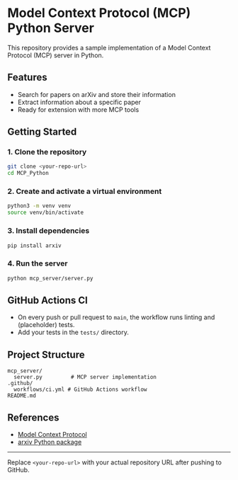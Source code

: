 # Model Context Protocol (MCP) Python Server

This repository provides a sample implementation of a Model Context Protocol (MCP) server in Python.

## Features
- Search for papers on arXiv and store their information
- Extract information about a specific paper
- Ready for extension with more MCP tools

## Getting Started

### 1. Clone the repository
```sh
git clone <your-repo-url>
cd MCP_Python
```

### 2. Create and activate a virtual environment
```sh
python3 -m venv venv
source venv/bin/activate
```

### 3. Install dependencies
```sh
pip install arxiv
```

### 4. Run the server
```sh
python mcp_server/server.py
```

## GitHub Actions CI
- On every push or pull request to `main`, the workflow runs linting and (placeholder) tests.
- Add your tests in the `tests/` directory.

## Project Structure
```
mcp_server/
  server.py         # MCP server implementation
.github/
  workflows/ci.yml # GitHub Actions workflow
README.md
```

## References
- [Model Context Protocol](https://modelcontextprotocol.io/llms-full.txt)
- [arxiv Python package](https://pypi.org/project/arxiv/)

---

Replace `<your-repo-url>` with your actual repository URL after pushing to GitHub.
